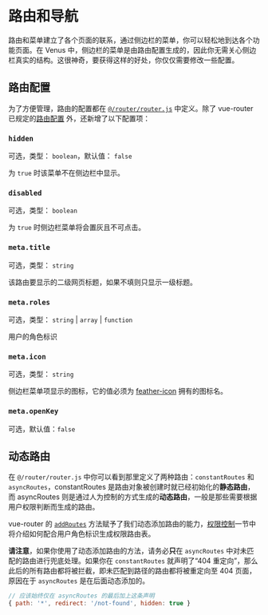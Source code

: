 # 路由和导航

路由和菜单建立了各个页面的联系，通过侧边栏的菜单，你可以轻松地到达各个功能页面。在 Venus 中，侧边栏的菜单是由路由配置生成的，因此你无需关心侧边栏真实的结构。这很神奇，要获得这样的好处，你仅仅需要修改一些配置。

## 路由配置

为了方便管理，路由的配置都在 [`@/router/router.js`]() 中定义。除了 vue-router 已规定的[路由配置](https://router.vuejs.org/zh/api/#routes) 外，还新增了以下配置项：

### `hidden`
可选，类型： `boolean`，默认值： `false`

为 `true` 时该菜单不在侧边栏中显示。

### `disabled`
可选，类型： `boolean`

为 `true` 时侧边栏菜单将会置灰且不可点击。

### `meta.title`
可选，类型： `string`

该路由要显示的二级网页标题，如果不填则只显示一级标题。

### `meta.roles`
可选，类型： `string` | `array` | `function`

用户的角色标识

### `meta.icon`
可选，类型： `string`

侧边栏菜单项显示的图标，它的值必须为 [feather-icon](https://feathericons.com/) 拥有的图标名。

### `meta.openKey`
可选，默认值：`false`


## 动态路由

在 `@/router/router.js` 中你可以看到那里定义了两种路由：`constantRoutes` 和 `asyncRoutes`，constantRoutes 是路由对象被创建时就已经初始化的**静态路由**，而 asyncRoutes 则是通过人为控制的方式生成的**动态路由**，一般是那些需要根据用户权限判断而生成的路由。

vue-router 的 [`addRoutes`](https://router.vuejs.org/zh/api/#router-addroutes) 方法赋予了我们动态添加路由的能力，[权限控制](/docs/dev/permission)一节中将介绍如何配合用户角色标识生成权限路由表。

**请注意**，如果你使用了动态添加路由的方法，请务必**只**在 `asyncRoutes` 中对未匹配的路由进行兜底处理。如果你在 `constantRoutes` 就声明了“404 重定向”，那么此后的所有路由都将被拦截，即未匹配到路径的路由都将被重定向至 404 页面，原因在于 `asyncRoutes` 是在后面动态添加的。
```js
// 应该始终仅在 asyncRoutes 的最后加上这条声明
{ path: '*', redirect: '/not-found', hidden: true }
```
